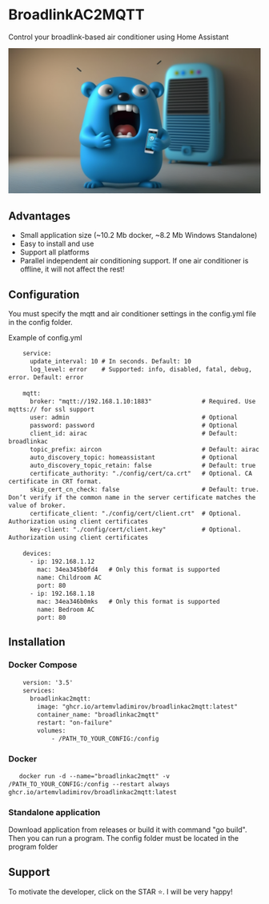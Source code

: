 # BroadlinkAC2MQTT
Control your broadlink-based air conditioner using Home Assistant

![Image](image.png)

## Advantages

* Small application size (~10.2 Mb docker, ~8.2 Mb Windows Standalone)
* Easy to install and use
* Support all platforms
* Parallel independent air conditioning support.
  If one air conditioner is offline, it will not affect the rest!

## Configuration

You must specify the mqtt and air conditioner settings in the config.yml file in the config folder.

Example of config.yml 

```
    service:
      update_interval: 10 # In seconds. Default: 10
      log_level: error    # Supported: info, disabled, fatal, debug, error. Default: error
    
    mqtt:
      broker: "mqtt://192.168.1.10:1883"              # Required. Use mqtts:// for ssl support
      user: admin                                     # Optional  
      password: password                              # Optional    
      client_id: airac                                # Default: broadlinkac
      topic_prefix: aircon                            # Default: airac
      auto_discovery_topic: homeassistant             # Optional
      auto_discovery_topic_retain: false              # Default: true
      certificate_authority: "./config/cert/ca.crt"   # Optional. CA certificate in CRT format.
      skip_cert_cn_check: false                       # Default: true. Don’t verify if the common name in the server certificate matches the value of broker.
      certificate_client: "./config/cert/client.crt"  # Optional. Authorization using client certificates
      key-client: "./config/cert/client.key"          # Optional. Authorization using client certificates
    
    devices:
      - ip: 192.168.1.12
        mac: 34ea345b0fd4   # Only this format is supported
        name: Childroom AC
        port: 80 
      - ip: 192.168.1.18
        mac: 34ea346b0mks   # Only this format is supported
        name: Bedroom AC
        port: 80 

```

## Installation

### Docker Compose

```
    version: '3.5'
    services:
      broadlinkac2mqtt:
        image: "ghcr.io/artemvladimirov/broadlinkac2mqtt:latest"
        container_name: "broadlinkac2mqtt"
        restart: "on-failure"
        volumes:
            - /PATH_TO_YOUR_CONFIG:/config     

```

### Docker

```
   docker run -d --name="broadlinkac2mqtt" -v /PATH_TO_YOUR_CONFIG:/config --restart always ghcr.io/artemvladimirov/broadlinkac2mqtt:latest   
```

### Standalone application

Download application from releases or build it with command "go build". Then you can run a program. The config folder must be located in the program folder

## Support

To motivate the developer, click on the STAR ⭐. I will be very happy!
